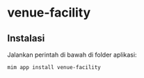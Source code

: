 # venue-facility

## Instalasi

Jalankan perintah di bawah di folder aplikasi:

```
mim app install venue-facility
```
